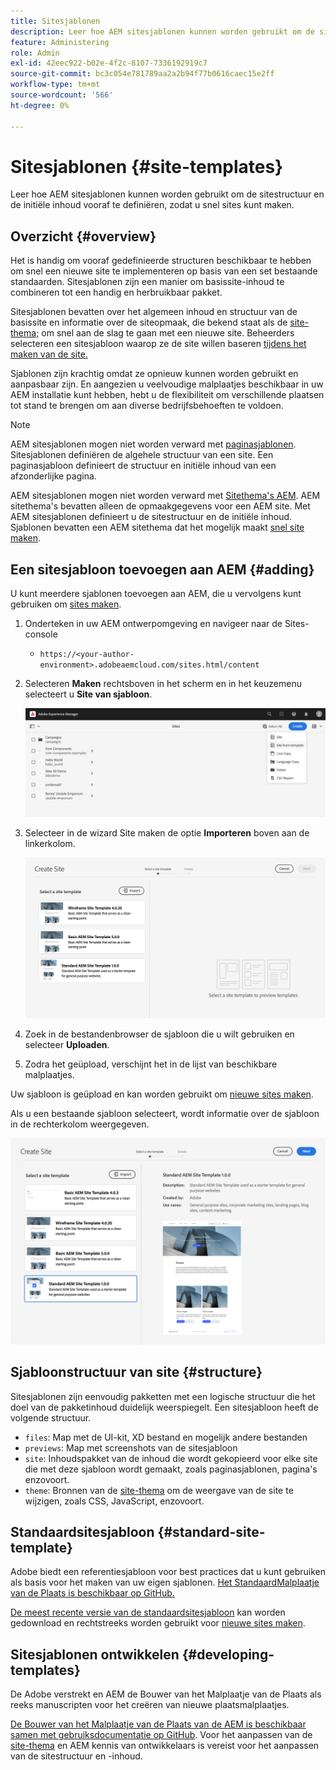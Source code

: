 ```yaml
---
title: Sitesjablonen
description: Leer hoe AEM sitesjablonen kunnen worden gebruikt om de sitestructuur en de initiële inhoud vooraf te definiëren, zodat u snel sites kunt maken.
feature: Administering
role: Admin
exl-id: 42eec922-b02e-4f2c-8107-7336192919c7
source-git-commit: bc3c054e781789aa2a2b94f77b0616caec15e2ff
workflow-type: tm+mt
source-wordcount: '566'
ht-degree: 0%

---
```


# Sitesjablonen {#site-templates}

Leer hoe AEM sitesjablonen kunnen worden gebruikt om de sitestructuur en de initiële inhoud vooraf te definiëren, zodat u snel sites kunt maken.

## Overzicht {#overview}

Het is handig om vooraf gedefinieerde structuren beschikbaar te hebben om snel een nieuwe site te implementeren op basis van een set bestaande standaarden. Sitesjablonen zijn een manier om basissite-inhoud te combineren tot een handig en herbruikbaar pakket.

Sitesjablonen bevatten over het algemeen inhoud en structuur van de basissite en informatie over de siteopmaak, die bekend staat als de [site-thema;](site-themes.md) om snel aan de slag te gaan met een nieuwe site. Beheerders selecteren een sitesjabloon waarop ze de site willen baseren [tijdens het maken van de site.](create-site.md)

Sjablonen zijn krachtig omdat ze opnieuw kunnen worden gebruikt en aanpasbaar zijn. En aangezien u veelvoudige malplaatjes beschikbaar in uw AEM installatie kunt hebben, hebt u de flexibiliteit om verschillende plaatsen tot stand te brengen om aan diverse bedrijfsbehoeften te voldoen.

>[!NOTE]
>
>AEM sitesjablonen mogen niet worden verward met [paginasjablonen](/help/sites-cloud/authoring/features/templates.md). Sitesjablonen definiëren de algehele structuur van een site. Een paginasjabloon definieert de structuur en initiële inhoud van een afzonderlijke pagina.
>
>AEM sitesjablonen mogen niet worden verward met [Sitethema&#39;s AEM](site-themes.md). AEM sitethema&#39;s bevatten alleen de opmaakgegevens voor een AEM site. Met AEM sitesjablonen definieert u de sitestructuur en de initiële inhoud. Sjablonen bevatten een AEM sitethema dat het mogelijk maakt [snel site maken](create-site.md).

## Een sitesjabloon toevoegen aan AEM {#adding}

U kunt meerdere sjablonen toevoegen aan AEM, die u vervolgens kunt gebruiken om [sites maken](create-site.md).

1. Onderteken in uw AEM ontwerpomgeving en navigeer naar de Sites-console

   * `https://<your-author-environment>.adobeaemcloud.com/sites.html/content`

1. Selecteren **Maken** rechtsboven in het scherm en in het keuzemenu selecteert u **Site van sjabloon**.

   ![Een site maken op basis van een sjabloon](../assets/create-site-from-template.png)

1. Selecteer in de wizard Site maken de optie **Importeren** boven aan de linkerkolom.

   ![Wizard Site maken](../assets/site-creation-wizard.png)

1. Zoek in de bestandenbrowser de sjabloon die u wilt gebruiken en selecteer **Uploaden**.

1. Zodra het geüpload, verschijnt het in de lijst van beschikbare malplaatjes.

Uw sjabloon is geüpload en kan worden gebruikt om [nieuwe sites maken](create-site.md).

Als u een bestaande sjabloon selecteert, wordt informatie over de sjabloon in de rechterkolom weergegeven.

![Een sjabloon selecteren](../assets/select-site-template.png)

## Sjabloonstructuur van site {#structure}

Sitesjablonen zijn eenvoudig pakketten met een logische structuur die het doel van de pakketinhoud duidelijk weerspiegelt. Een sitesjabloon heeft de volgende structuur.

* `files`: Map met de UI-kit, XD bestand en mogelijk andere bestanden
* `previews`: Map met screenshots van de sitesjabloon
* `site`: Inhoudspakket van de inhoud die wordt gekopieerd voor elke site die met deze sjabloon wordt gemaakt, zoals paginasjablonen, pagina&#39;s enzovoort.
* `theme`: Bronnen van de [site-thema](site-themes.md) om de weergave van de site te wijzigen, zoals CSS, JavaScript, enzovoort.

## Standaardsitesjabloon {#standard-site-template}

Adobe biedt een referentiesjabloon voor best practices dat u kunt gebruiken als basis voor het maken van uw eigen sjablonen. [Het StandaardMalplaatje van de Plaats is beschikbaar op GitHub.](https://github.com/adobe/aem-site-template-standard)

[De meest recente versie van de standaardsitesjabloon](https://github.com/adobe/aem-site-template-standard/releases) kan worden gedownload en rechtstreeks worden gebruikt voor [nieuwe sites maken](create-site.md).

## Sitesjablonen ontwikkelen {#developing-templates}

De Adobe verstrekt en AEM de Bouwer van het Malplaatje van de Plaats als reeks manuscripten voor het creëren van nieuwe plaatsmalplaatjes.

[De Bouwer van het Malplaatje van de Plaats van de AEM is beschikbaar samen met gebruiksdocumentatie op GitHub](https://github.com/adobe/aem-site-template-builder). Voor het aanpassen van de [site-thema](site-themes.md) en AEM kennis van ontwikkelaars is vereist voor het aanpassen van de sitestructuur en -inhoud.

